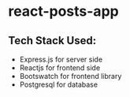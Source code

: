 # react-posts-app

## Tech Stack Used:
* Express.js for server side
* Reactjs for frontend side
* Bootswatch for frontend library
* Postgresql for database
